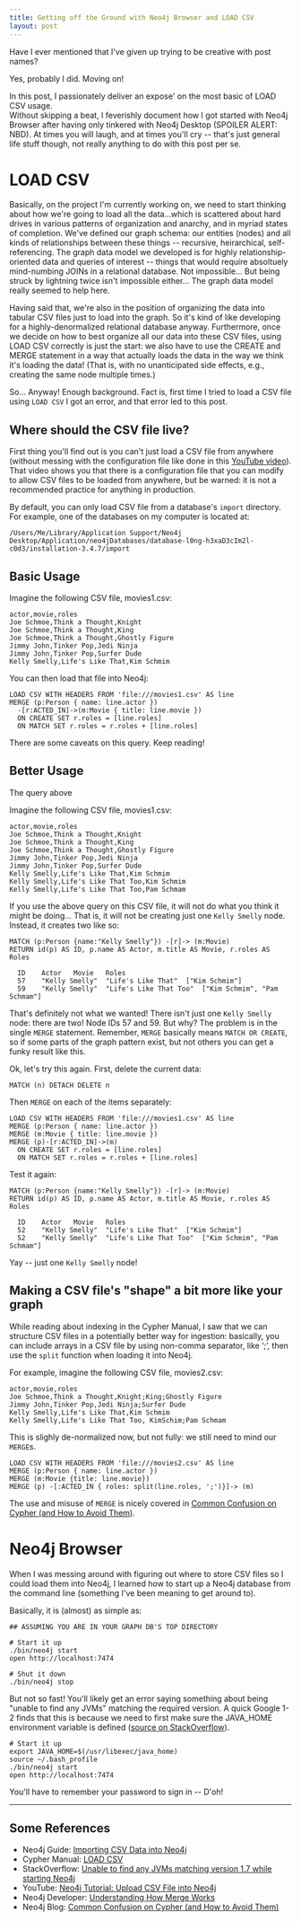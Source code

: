 ```yaml
---
title: Getting off the Ground with Neo4j Browser and LOAD CSV
layout: post
---
```


Have I ever mentioned that I've given up trying to be creative with post names?  

Yes, probably I did.  Moving on!

In this post, I passionately deliver an expose' on the most basic of LOAD CSV usage.  
Without skipping a beat, I feverishly document how I got started with Neo4j Browser after having only 
tinkered with Neo4j Desktop (SPOILER ALERT: NBD).  At times you will laugh, and at times you'll
cry -- that's just general life stuff though, not really anything to do with this post per se.  

# LOAD CSV
Basically, on the project I'm currently working on, we need to start thinking about how we're going to
load all the data...which is scattered about hard drives in various patterns of organization and anarchy, 
and in myriad states of completion.  We've defined our graph schema: our entities (nodes) and all kinds of 
relationships between these things -- recursive, heirarchical, self-referencing. The graph data model 
we developed is for highly relationship-oriented data and queries of interest -- things that would
require absoltuely mind-numbing JOINs in a relational database.  Not impossible... But being struck
by lightning twice isn't impossible either... The graph data model really seemed to help here.  

Having said that, we're also in the position of organizing the data into tabular CSV files just to load into
the graph.  So it's kind of like developing for a highly-denormalized relational database anyway.  Furthermore,
once we decide on how to best organize all our data into these CSV files, using LOAD CSV correctly is just
the start: we also have to use the CREATE and MERGE statement in a way that actually loads the data
in the way we think it's loading the data!  (That is, with no unanticipated side effects, e.g., creating the
same node multiple times.)

So... Anyway!  Enough background.  Fact is, first time I tried to load a CSV file using `LOAD CSV` I got 
an error, and that error led to this post.

## Where should the CSV file live?
First thing you'll find out is you can't just load a CSV file from anywhere
(without messing with the configuration file like done in this 
[YouTube video](https://www.youtube.com/watch?v=JhZaCw94r40)).  That video shows you that there is a
configuration file that you can modify to allow CSV files to be loaded from anywhere, but be warned: it
is not a recommended practice for anything in production.

By default, you can only load CSV file from a database's `import` directory.  For example,
one of the databases on my computer is located at:
```
/Users/Me/Library/Application Support/Neo4j Desktop/Application/neo4jDatabases/database-l0ng-h3xaD3cIm2l-c0d3/installation-3.4.7/import
```

## Basic Usage
Imagine the following CSV file, movies1.csv:
```
actor,movie,roles
Joe Schmoe,Think a Thought,Knight
Joe Schmoe,Think a Thought,King
Joe Schmoe,Think a Thought,Ghostly Figure
Jimmy John,Tinker Pop,Jedi Ninja
Jimmy John,Tinker Pop,Surfer Dude
Kelly Smelly,Life's Like That,Kim Schmim
```

You can then load that file into Neo4j:
```
LOAD CSV WITH HEADERS FROM 'file:///movies1.csv' AS line
MERGE (p:Person { name: line.actor })
  -[r:ACTED_IN]->(m:Movie { title: line.movie })
  ON CREATE SET r.roles = [line.roles]
  ON MATCH SET r.roles = r.roles + [line.roles]
```

There are some caveats on this query. Keep reading!

## Better Usage
The query above

Imagine the following CSV file, movies1.csv:
```
actor,movie,roles
Joe Schmoe,Think a Thought,Knight
Joe Schmoe,Think a Thought,King
Joe Schmoe,Think a Thought,Ghostly Figure
Jimmy John,Tinker Pop,Jedi Ninja
Jimmy John,Tinker Pop,Surfer Dude
Kelly Smelly,Life's Like That,Kim Schmim
Kelly Smelly,Life's Like That Too,Kim Schmim
Kelly Smelly,Life's Like That Too,Pam Schmam
```

If you use the above query on this CSV file, it will not do what you think it might be doing... That is,
it will not be creating just one `Kelly Smelly` node.  Instead, it creates two like so:

```
MATCH (p:Person {name:"Kelly Smelly"}) -[r]-> (m:Movie)
RETURN id(p) AS ID, p.name AS Actor, m.title AS Movie, r.roles AS Roles

  ID	Actor	Movie	Roles
  57	"Kelly Smelly"	"Life's Like That"	["Kim Schmim"]
  59	"Kelly Smelly"	"Life's Like That Too"	["Kim Schmim", "Pam Schmam"]
```

That's definitely not what we wanted!  There isn't just one `Kelly Smelly` node: there are two!  Node IDs 57
and 59.  But why? The problem is in the single `MERGE` statement.  Remember,
`MERGE` basically means `MATCH OR CREATE`, so if some parts of the graph pattern exist, but not others
you can get a funky result like this.

Ok, let's try this again.  First, delete the current data:
```
MATCH (n) DETACH DELETE n
```

Then `MERGE` on each of the items separately:  
```
LOAD CSV WITH HEADERS FROM 'file:///movies1.csv' AS line
MERGE (p:Person { name: line.actor })
MERGE (m:Movie { title: line.movie })
MERGE (p)-[r:ACTED_IN]->(m) 
  ON CREATE SET r.roles = [line.roles]
  ON MATCH SET r.roles = r.roles + [line.roles]
```

Test it again:
```
MATCH (p:Person {name:"Kelly Smelly"}) -[r]-> (m:Movie)
RETURN id(p) AS ID, p.name AS Actor, m.title AS Movie, r.roles AS Roles

  ID	Actor	Movie	Roles
  52	"Kelly Smelly"	"Life's Like That"	["Kim Schmim"]
  52	"Kelly Smelly"	"Life's Like That Too"	["Kim Schmim", "Pam Schmam"]
```

Yay -- just one `Kelly Smelly` node!  

## Making a CSV file's "shape" a bit more like your graph
While reading about indexing in the Cypher Manual, I saw that we can structure CSV files in a potentially
better way for ingestion:  basically, you can include arrays in a CSV file by using non-comma separator, like ‘;’,
then use the `split` function when loading it into Neo4j.

For example, imagine the following CSV file, movies2.csv:
```
actor,movie,roles
Joe Schmoe,Think a Thought,Knight;King;Ghostly Figure
Jimmy John,Tinker Pop,Jedi Ninja;Surfer Dude
Kelly Smelly,Life's Like That,Kim Schmim
Kelly Smelly,Life's Like That Too, KimSchim;Pam Schmam
```

This is slighly de-normalized now, but not fully: we still need to mind our `MERGE`s.  
```
LOAD CSV WITH HEADERS FROM 'file:///movies2.csv' AS line
MERGE (p:Person { name: line.actor })
MERGE (m:Movie {title: line.movie})
MERGE (p) -[:ACTED_IN { roles: split(line.roles, ';')}]-> (m)
```

The use and misuse of `MERGE` is nicely covered in 
[Common Confusion on Cypher (and How to Avoid Them)](https://neo4j.com/blog/common-confusions-cypher/).


# Neo4j Browser
When I was messing around with figuring out where to store CSV files so I could load them into Neo4j, 
I learned how to start up a Neo4j database from the command line (something I've been meaning to get 
around to).

Basically, it is (almost) as simple as:
```
## ASSUMING YOU ARE IN YOUR GRAPH DB'S TOP DIRECTORY

# Start it up
./bin/neo4j start
open http://localhost:7474

# Shut it down
./bin/neo4j stop
```

But not so fast!  You'll likely get an error saying something about being "unable to find any JVMs"
matching the required version.  A quick Google 1-2 finds that this is because we need to first make sure
the JAVA_HOME environment variable is defined ([source on StackOverflow](https://stackoverflow.com/questions/29731193/unable-to-find-any-jvms-matching-version-1-7-while-starting-neo4j)).

```
# Start it up
export JAVA_HOME=$(/usr/libexec/java_home)
source ~/.bash_profile
./bin/neo4j start
open http://localhost:7474
```

You'll have to remember your password to sign in -- D'oh!

-------------------------------------------

## Some References
* Neo4j Guide: [Importing CSV Data into Neo4j](https://neo4j.com/developer/guide-import-csv/)
* Cypher Manual: [LOAD CSV](https://neo4j.com/docs/cypher-manual/current/clauses/load-csv/)
* StackOverflow: [Unable to find any JVMs matching version 1.7 while starting Neo4j](https://stackoverflow.com/questions/29731193/unable-to-find-any-jvms-matching-version-1-7-while-starting-neo4j)
* YouTube: [Neo4j Tutorial: Upload CSV File into Neo4j](https://www.youtube.com/watch?v=JhZaCw94r40) 
* Neo4j Developer: [Understanding How Merge Works](https://neo4j.com/developer/kb/understanding-how-merge-works/)
* Neo4j Blog: [Common Confusion on Cypher (and How to Avoid Them)](https://neo4j.com/blog/common-confusions-cypher/)
